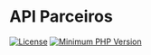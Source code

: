 # API Parceiros

[![License](https://img.shields.io/badge/license-GazinLab-red)]()
[![Minimum PHP Version](https://img.shields.io/badge/php-%5E7.3.6-blue)](https://php.net/)

